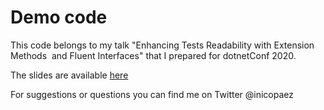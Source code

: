 # Demo code

This code belongs to my talk "Enhancing Tests Readability with Extension Methods  and Fluent Interfaces" that I
prepared for dotnetConf 2020.

The slides are available [here](https://app.box.com/s/07euaovinnen4pv4msxwd1xxoax3a04b)

For suggestions or questions you can find me on Twitter @inicopaez


